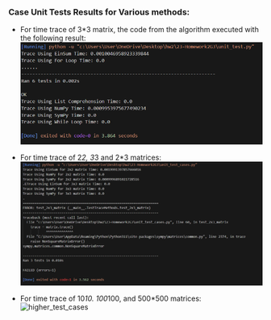 ### Case Unit Tests Results for Various methods:

- For time trace of 3*3 matrix, the code from the algorithm executed with the following result:
![unit_test3*3](unit_test3_3matrix.png)

- For time trace of 2*2, 3*3 and 2*3 matrices:
![unit test cases](cases.png)

- For time trace of 10*10. 100*100, and 500*500 matrices:
![higher_test_cases](higher_test_cases-1.png)
